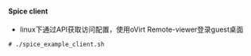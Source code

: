#### Spice client
* linux下通过API获取访问配置，使用oVirt Remote-viewer登录guest桌面
```
# ./spice_example_client.sh
```
